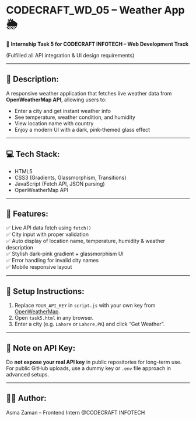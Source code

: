 # CODECRAFT_WD_05 – Weather App 🌦

📍 **Internship Task 5 for CODECRAFT INFOTECH – Web Development Track**

(Fulfilled all API integration & UI design requirements)

---

## 🔧 Description:

A responsive weather application that fetches live weather data from **OpenWeatherMap API**, allowing users to:
- Enter a city and get instant weather info
- See temperature, weather condition, and humidity
- View location name with country
- Enjoy a modern UI with a dark, pink-themed glass effect

---

## 💻 Tech Stack:

- HTML5  
- CSS3 (Gradients, Glassmorphism, Transitions)  
- JavaScript (Fetch API, JSON parsing)  
- OpenWeatherMap API

---

## 🎯 Features:

✅ Live API data fetch using `fetch()`  
✅ City input with proper validation  
✅ Auto display of location name, temperature, humidity & weather description  
✅ Stylish dark-pink gradient + glassmorphism UI  
✅ Error handling for invalid city names  
✅ Mobile responsive layout  

---

## 🚀 Setup Instructions:

1. Replace `YOUR_API_KEY` in `script.js` with your own key from [OpenWeatherMap](https://openweathermap.org/api).
2. Open `task5.html` in any browser.
3. Enter a city (e.g. `Lahore` or `Lahore,PK`) and click “Get Weather”.

---

## 🔐 Note on API Key:

Do **not expose your real API key** in public repositories for long-term use. For public GitHub uploads, use a dummy key or `.env` file approach in advanced setups.

---

## 👩‍💻 Author:

Asma Zaman – Frontend Intern @CODECRAFT INFOTECH

